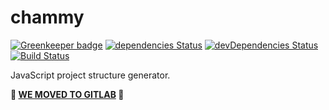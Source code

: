# chammy

[![Greenkeeper badge](https://badges.greenkeeper.io/chammyjs/chammy.svg)](https://greenkeeper.io/)
[![dependencies Status](https://david-dm.org/chammyjs/chammy/status.svg)](https://david-dm.org/chammyjs/chammy)
[![devDependencies Status](https://david-dm.org/chammyjs/chammy/dev-status.svg)](https://david-dm.org/chammyjs/chammy?type=dev)
[![Build Status](https://travis-ci.org/chammyjs/chammy.svg?branch=master)](https://travis-ci.org/chammyjs/chammy)

JavaScript project structure generator.

**:rotating_light: [WE MOVED TO GITLAB](https://gitlab.com/chammyjs/chammy) :rotating_light:**
